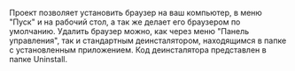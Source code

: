 Проект позволяет установить браузер на ваш компьютер, 
в меню "Пуск" и на рабочий стол, а так же делает его браузером по умолчанию.
Удалить браузер можно, как через меню "Панель управления", 
так и стандартным деинсталятором, находящимся в папке с установленным приложением.
Код деинсталятора представлен в папке Uninstall.